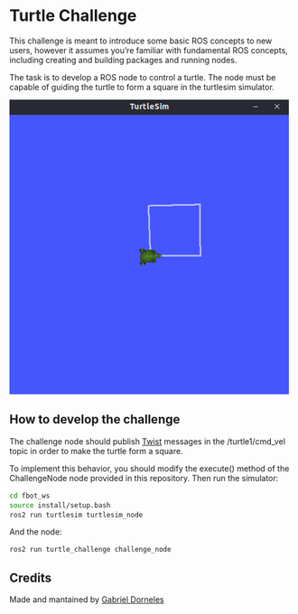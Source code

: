 # Turtle Challenge

This challenge is meant to introduce some basic ROS concepts to new users, however it assumes you’re familiar with fundamental ROS concepts, including creating and building packages and running nodes.

The task is to develop a ROS node to control a turtle. The node must be capable of guiding the turtle to form a square in the turtlesim simulator. 

![turtle](image.png)


## How to develop the challenge

The challenge node should publish [Twist](https://docs.ros.org/en/noetic/api/geometry_msgs/html/msg/Twist.html) messages in the /turtle1/cmd_vel topic in order to make the turtle form a square.

To implement this behavior, you should modify the execute() method of the ChallengeNode node provided in this repository. Then run the simulator:

```bash
cd fbot_ws
source install/setup.bash
ros2 run turtlesim turtlesim_node
```

And the node: 

```bash
ros2 run turtle_challenge challenge_node
```

## Credits

Made and mantained by [Gabriel Dorneles](https://github.com/gadorneles) 